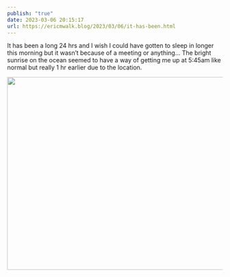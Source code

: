 ```yaml
---
publish: "true"
date: 2023-03-06 20:15:17
url: https://ericmwalk.blog/2023/03/06/it-has-been.html
---
```


It has been a long 24 hrs and I wish I could have gotten to sleep in longer this morning but it wasn’t because of a meeting or anything… The bright sunrise on the ocean seemed to have a way of getting me up at 5:45am like normal but really 1 hr earlier due to the location.


<img src="uploads/2023/09adaf7edb.jpg" width="600" height="450" alt="">